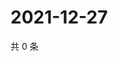 # 2021-12-27

共 0 条

<!-- BEGIN WEIBO -->
<!-- 最后更新时间 Mon Dec 27 2021 23:15:18 GMT+0800 (China Standard Time) -->

<!-- END WEIBO -->
